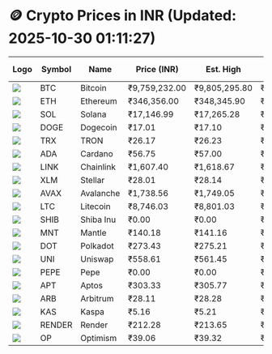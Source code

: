 # 🪙 Crypto Prices in INR (Updated: 2025-10-30 01:11:27)

| Logo | Symbol | Name       | Price (INR) | Est. High | Est. Low | Gross Profit | Fees | Net Profit | ROI % |
|------|--------|------------|-------------|-----------|----------|---------------|------|-------------|--------|
| ![](https://coin-images.coingecko.com/coins/images/1/large/bitcoin.png?1696501400) | BTC    | Bitcoin    | ₹9,759,232.00 | ₹9,805,295.80 | ₹9,713,168.20 | ₹948.48 | ₹200.00 | ₹748.48 | 0.75% |
| ![](https://coin-images.coingecko.com/coins/images/279/large/ethereum.png?1696501628) | ETH    | Ethereum   | ₹346,356.00 | ₹348,345.90 | ₹344,366.10 | ₹1,155.69 | ₹200.00 | ₹955.69 | 0.96% |
| ![](https://coin-images.coingecko.com/coins/images/4128/large/solana.png?1718769756) | SOL    | Solana     | ₹17,146.99 | ₹17,265.28 | ₹17,028.70 | ₹1,389.32 | ₹200.00 | ₹1,189.32 | 1.19% |
| ![](https://coin-images.coingecko.com/coins/images/5/large/dogecoin.png?1696501409) | DOGE   | Dogecoin   | ₹17.01 | ₹17.10 | ₹16.92 | ₹1,063.83 | ₹200.00 | ₹863.83 | 0.86% |
| ![](https://coin-images.coingecko.com/coins/images/1094/large/tron-logo.png?1696502193) | TRX    | TRON       | ₹26.17 | ₹26.23 | ₹26.11 | ₹494.15 | ₹200.00 | ₹294.15 | 0.29% |
| ![](https://coin-images.coingecko.com/coins/images/975/large/cardano.png?1696502090) | ADA    | Cardano    | ₹56.75 | ₹57.00 | ₹56.50 | ₹881.40 | ₹200.00 | ₹681.40 | 0.68% |
| ![](https://coin-images.coingecko.com/coins/images/877/large/Chainlink_Logo_500.png?1760023405) | LINK   | Chainlink  | ₹1,607.40 | ₹1,618.67 | ₹1,596.13 | ₹1,411.53 | ₹200.00 | ₹1,211.53 | 1.21% |
| ![](https://coin-images.coingecko.com/coins/images/100/large/fmpFRHHQ_400x400.jpg?1735231350) | XLM    | Stellar    | ₹28.01 | ₹28.14 | ₹27.88 | ₹957.80 | ₹200.00 | ₹757.80 | 0.76% |
| ![](https://coin-images.coingecko.com/coins/images/12559/large/Avalanche_Circle_RedWhite_Trans.png?1696512369) | AVAX   | Avalanche  | ₹1,738.56 | ₹1,749.05 | ₹1,728.07 | ₹1,213.49 | ₹200.00 | ₹1,013.49 | 1.01% |
| ![](https://coin-images.coingecko.com/coins/images/2/large/litecoin.png?1696501400) | LTC    | Litecoin   | ₹8,746.03 | ₹8,801.03 | ₹8,691.03 | ₹1,265.72 | ₹200.00 | ₹1,065.72 | 1.07% |
| ![](https://coin-images.coingecko.com/coins/images/11939/large/shiba.png?1696511800) | SHIB   | Shiba Inu  | ₹0.00 | ₹0.00 | ₹0.00 | ₹1,045.16 | ₹200.00 | ₹845.16 | 0.85% |
| ![](https://coin-images.coingecko.com/coins/images/30980/large/Mantle-Logo-mark.png?1739213200) | MNT    | Mantle     | ₹140.18 | ₹141.16 | ₹139.20 | ₹1,413.83 | ₹200.00 | ₹1,213.83 | 1.21% |
| ![](https://coin-images.coingecko.com/coins/images/12171/large/polkadot.png?1696512008) | DOT    | Polkadot   | ₹273.43 | ₹275.21 | ₹271.65 | ₹1,310.88 | ₹200.00 | ₹1,110.88 | 1.11% |
| ![](https://coin-images.coingecko.com/coins/images/12504/large/uniswap-logo.png?1720676669) | UNI    | Uniswap    | ₹558.61 | ₹561.45 | ₹555.77 | ₹1,022.37 | ₹200.00 | ₹822.37 | 0.82% |
| ![](https://coin-images.coingecko.com/coins/images/29850/large/pepe-token.jpeg?1696528776) | PEPE   | Pepe       | ₹0.00 | ₹0.00 | ₹0.00 | ₹1,389.11 | ₹200.00 | ₹1,189.11 | 1.19% |
| ![](https://coin-images.coingecko.com/coins/images/26455/large/aptos_round.png?1696525528) | APT    | Aptos      | ₹303.33 | ₹305.77 | ₹300.89 | ₹1,620.18 | ₹200.00 | ₹1,420.18 | 1.42% |
| ![](https://coin-images.coingecko.com/coins/images/16547/large/arb.jpg?1721358242) | ARB    | Arbitrum   | ₹28.11 | ₹28.28 | ₹27.94 | ₹1,245.70 | ₹200.00 | ₹1,045.70 | 1.05% |
| ![](https://coin-images.coingecko.com/coins/images/25751/large/kaspa-icon-exchanges.png?1696524837) | KAS    | Kaspa      | ₹5.16 | ₹5.21 | ₹5.11 | ₹1,937.19 | ₹200.00 | ₹1,737.19 | 1.74% |
| ![](https://coin-images.coingecko.com/coins/images/11636/large/rndr.png?1696511529) | RENDER | Render     | ₹212.28 | ₹213.65 | ₹210.91 | ₹1,294.36 | ₹200.00 | ₹1,094.36 | 1.09% |
| ![](https://coin-images.coingecko.com/coins/images/25244/large/Optimism.png?1696524385) | OP     | Optimism   | ₹39.06 | ₹39.32 | ₹38.80 | ₹1,345.40 | ₹200.00 | ₹1,145.40 | 1.15% |
